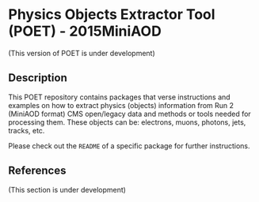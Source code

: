 # Physics Objects Extractor Tool (POET) - 2015MiniAOD
(This version of POET is under development)

## Description

This POET repository contains packages that verse instructions and examples on how to extract physics (objects) information from Run 2 (MiniAOD format) CMS open/legacy data and methods or tools needed for processing them. These objects can be: electrons, muons, photons, jets, tracks, etc.

Please check out the `README` of a specific package for further instructions.

## References
(This section is under development)